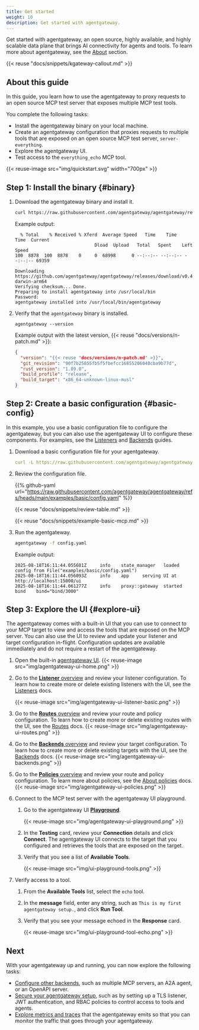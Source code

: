 ```yaml
---
title: Get started
weight: 10
description: Get started with agentgateway. 
---
```


Get started with agentgateway, an open source, highly available, and highly scalable data plane that brings AI connectivity for agents and tools. To learn more about agentgateway, see the [About](/docs/about) section.

{{< reuse "docs/snippets/kgateway-callout.md" >}}

## About this guide

In this guide, you learn how to use the agentgateway to proxy requests to an open source MCP test server that exposes multiple MCP test tools. 

You complete the following tasks: 
* Install the agentgateway binary on your local machine. 
* Create an agentgateway configuration that proxies requests to multiple tools that are exposed on an open source MCP test server, `server-everything`. 
* Explore the agentgateway UI.
* Test access to the `everything_echo` MCP tool. 

{{< reuse-image src="img/quickstart.svg" width="700px" >}}

## Step 1: Install the binary {#binary}

1. Download the agentgateway binary and install it. 
   ```sh
   curl https://raw.githubusercontent.com/agentgateway/agentgateway/refs/heads/main/common/scripts/get-agentgateway | bash
   ```
   
   Example output: 
   ```
     % Total    % Received % Xferd  Average Speed   Time    Time     Time  Current
                                 Dload  Upload   Total   Spent    Left  Speed
   100  8878  100  8878    0     0  68998      0 --:--:-- --:--:-- --:--:-- 69359

   Downloading https://github.com/agentgateway/agentgateway/releases/download/v0.4.16/agentgateway-darwin-arm64
   Verifying checksum... Done.
   Preparing to install agentgateway into /usr/local/bin
   Password:
   agentgateway installed into /usr/local/bin/agentgateway
   ```

2. Verify that the `agentgateway` binary is installed. 
   ```shell
   agentgateway --version
   ```

   Example output with the latest version, {{< reuse "docs/versions/n-patch.md" >}}:

   ```json
   {
     "version": "{{< reuse "docs/versions/n-patch.md" >}}",
     "git_revision": "90f7b25855fb5f5fbefcc16855206040cba9b77d",
     "rust_version": "1.89.0",
     "build_profile": "release",
     "build_target": "x86_64-unknown-linux-musl"
   }
   ```
   
## Step 2: Create a basic configuration {#basic-config}

In this example, you use a basic configuration file to configure the agentgateway, but you can also use the agentgateway UI to configure these components. For examples, see the [Listeners](/docs/listeners) and [Backends](/docs/backends) guides.

1. Download a basic configuration file for your agentgateway. 
   
   ```yaml
   curl -L https://raw.githubusercontent.com/agentgateway/agentgateway/refs/heads/main/examples/basic/config.yaml -o config.yaml
   ```

2. Review the configuration file. 

   {{% github-yaml url="https://raw.githubusercontent.com/agentgateway/agentgateway/refs/heads/main/examples/basic/config.yaml" %}}

   {{< reuse "docs/snippets/review-table.md" >}}

   {{< reuse "docs/snippets/example-basic-mcp.md" >}}

3. Run the agentgateway. 
   ```sh
   agentgateway -f config.yaml
   ```
   
   Example output: 
   ```
   2025-08-18T16:11:44.055681Z     info    state_manager   loaded config from File("examples/basic/config.yaml")
   2025-08-18T16:11:44.056093Z     info    app     serving UI at http://localhost:15000/ui
   2025-08-18T16:11:44.061277Z     info    proxy::gateway  started bind    bind="bind/3000"
   ```

## Step 3: Explore the UI {#explore-ui}

The agentgateway comes with a built-in UI that you can use to connect to your MCP target to view and access the tools that are exposed on the MCP server. You can also use the UI to review and update your listener and target configuration in-flight. Configuration updates are available immediately and do not require a restart of the agentgateway.  

1. Open the built-in [agentgateway UI](http://localhost:15000).
   {{< reuse-image src="img/agentgateway-ui-home.png" >}}
   
2. Go to the [**Listener** overview](http://localhost:15000/ui/listeners/) and review your listener configuration. To learn how to create more or delete existing listeners with the UI, see the [Listeners](/docs/listeners) docs. 

   {{< reuse-image src="img/agentgateway-ui-listener-basic.png" >}}

3. Go to the [**Routes** overview](http://localhost:15000/ui/routes/) and review your route and policy configuration. To learn how to create more or delete existing routes with the UI, see the [Routes](/docs/listeners) docs. 
   {{< reuse-image src="img/agentgateway-ui-routes.png" >}}

4. Go to the [**Backends** overview](http://localhost:15000/ui/targets/) and review your target configuration. To learn how to create more or delete existing targets with the UI, see the [Backends](/docs/backends) docs. 
   {{< reuse-image src="img/agentgateway-ui-backends.png" >}}

5. Go to the [**Policies** overview](http://localhost:15000/ui/policies/) and review your route and policy configuration. To learn more about policies, see the [About policies](/docs/about#policies) docs. 
   {{< reuse-image src="img/agentgateway-ui-policies.png" >}}

6. Connect to the MCP test server with the agentgateway UI playground. 
   
   1. Go to the agentgateway UI [**Playground**](http://localhost:15000/ui/playground/).
      
      {{< reuse-image src="img/agentgateway-ui-playground.png" >}}

   2. In the **Testing** card, review your **Connection** details and click **Connect**. The agentgateway UI connects to the target that you configured and retrieves the tools that are exposed on the target. 
   
   3. Verify that you see a list of **Available Tools**. 
   
      {{< reuse-image src="img/ui-playground-tools.png" >}}

7. Verify access to a tool. 
   1. From the **Available Tools** list, select the `echo` tool. 
   2. In the **message** field, enter any string, such as `This is my first agentgateway setup.`, and click **Run Tool**. 
   3. Verify that you see your message echoed in the **Response** card. 
   
      {{< reuse-image src="img/ui-playground-tool-echo.png" >}}

## Next

With your agentgateway up and running, you can now explore the following tasks: 

* [Configure other backends](/docs/backends), such as multiple MCP servers, an A2A agent, or an OpenAPI server. 
* [Secure your agentgateway setup](/docs/security), such as by setting up a TLS listener, JWT authentication, and RBAC policies to control access to tools and agents. 
* [Explore metrics and traces](/docs/observability) that the agentgateway emits so that you can monitor the traffic that goes through your agentgateway. 

